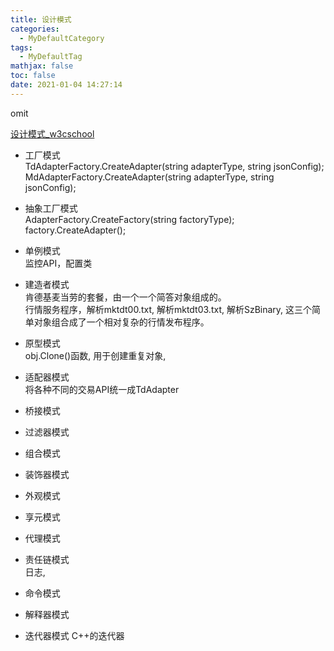 ```yaml
---
title: 设计模式
categories:
  - MyDefaultCategory
tags:
  - MyDefaultTag
mathjax: false
toc: false
date: 2021-01-04 14:27:14
---
```

omit
<!--more-->

[设计模式_w3cschool](https://www.w3cschool.cn/shejimoshi/)  

* 工厂模式  
TdAdapterFactory.CreateAdapter(string adapterType, string jsonConfig);  
MdAdapterFactory.CreateAdapter(string adapterType, string jsonConfig);  

* 抽象工厂模式  
AdapterFactory.CreateFactory(string factoryType);  
factory.CreateAdapter();  

* 单例模式  
监控API，配置类  

* 建造者模式  
肯德基麦当劳的套餐，由一个一个简答对象组成的。  
行情服务程序，解析mktdt00.txt, 解析mktdt03.txt, 解析SzBinary, 这三个简单对象组合成了一个相对复杂的行情发布程序。  

* 原型模式  
obj.Clone()函数, 用于创建重复对象,  

* 适配器模式  
将各种不同的交易API统一成TdAdapter  

* 桥接模式  

* 过滤器模式  

* 组合模式  

* 装饰器模式  

* 外观模式  

* 享元模式  

* 代理模式  

* 责任链模式  
日志,  

* 命令模式  

* 解释器模式  

* 迭代器模式
C++的迭代器  
